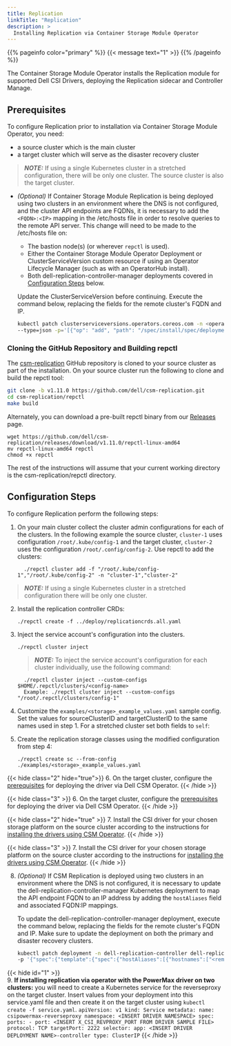 ```yaml
---
title: Replication
linkTitle: "Replication"
description: >
  Installing Replication via Container Storage Module Operator
---
```

{{% pageinfo color="primary" %}}
{{< message text="1" >}}
{{% /pageinfo %}}

The Container Storage Module Operator installs the Replication module for supported Dell CSI Drivers, deploying the Replication sidecar and Controller Manage.

## Prerequisites
To configure Replication prior to installation via Container Storage Module Operator, you need:

- a source cluster which is the main cluster
- a target cluster which will serve as the disaster recovery cluster
> **_NOTE:_**  If using a single Kubernetes cluster in a stretched configuration, there will be only one cluster. The source cluster is also the target cluster.

- _(Optional)_ If Container Storage Module Replication is being deployed using two clusters in an environment where the DNS is not configured, and the cluster API endpoints are
FQDNs, it is necessary to add the `<FQDN>:<IP>` mapping in the /etc/hosts file in order to resolve queries to the remote API server.
This change will need to be made to the /etc/hosts file on:
    - The bastion node(s) (or wherever `repctl` is used).
    - Either the Container Storage Module Operator Deployment or ClusterServiceVersion custom resource if using an Operator Lifecycle Manager (such as with an OperatorHub install).
    - Both dell-replication-controller-manager deployments covered in [Configuration Steps](../replication/#configuration-steps) below.

    Update the ClusterServiceVersion before continuing. Execute the command below, replacing the fields for the remote cluster's FQDN and IP.
    ```bash 
    kubectl patch clusterserviceversions.operators.coreos.com -n <operator-namespace> dell-csm-operator-certified.v1.3.0 \
    --type=json -p='[{"op": "add", "path": "/spec/install/spec/deployments/0/spec/template/spec/hostAliases", "value": [{"ip":"<remote-IP>","hostnames":["<remote-FQDN>"]}]}]'
    ```

### Cloning the GitHub Repository and Building repctl
The [csm-replication](https://github.com/dell/csm-replication.git) GitHub repository is cloned to your source cluster as part of the installation. On your source cluster run the following to clone and build the repctl tool:

```bash
git clone -b v1.11.0 https://github.com/dell/csm-replication.git
cd csm-replication/repctl
make build
```

Alternately, you can download a pre-built repctl binary from our [Releases](https://github.com/dell/csm-replication/releases) page.

```shell
wget https://github.com/dell/csm-replication/releases/download/v1.11.0/repctl-linux-amd64
mv repctl-linux-amd64 repctl
chmod +x repctl
```

The rest of the instructions will assume that your current working directory is the csm-replication/repctl directory.

## Configuration Steps

To configure Replication perform the following steps:

1. On your main cluster collect the cluster admin configurations for each of the clusters. In the following example the source cluster, `cluster-1` uses configuration `/root/.kube/config-1` and the target cluster, `cluster-2` uses the configuration `/root/.config/config-2`. Use repctl to add the clusters:
    ```shell
      ./repctl cluster add -f "/root/.kube/config-1","/root/.kube/config-2" -n "cluster-1","cluster-2"
    ```
  > **_NOTE:_**  If using a single Kubernetes cluster in a stretched configuration there will be only one cluster.
2. Install the replication controller CRDs:
    ```shell
    ./repctl create -f ../deploy/replicationcrds.all.yaml
    ```
3. Inject the service account's configuration into the clusters.
    ```shell
    ./repctl cluster inject
    ```
    > **_NOTE:_**  To inject the service account's configuration for each cluster individually, use the following command:
    ```shell
      ./repctl cluster inject --custom-configs $HOME/.repctl/clusters/<config-name>
      Example: ./repctl cluster inject --custom-configs "/root/.repctl/clusters/config-1"
    ```
4. Customize the `examples/<storage>_example_values.yaml` sample config. Set the values for sourceClusterID and targetClusterID to the same names used in step 1. For a stretched cluster set both fields to `self`:

5. Create the replication storage classes using the modified configuration from step 4:
    ```shell
    ./repctl create sc --from-config ./examples/<storage>_example_values.yaml
    ```
{{< hide class="2" hide="true">}}
6. On the target cluster, configure the [prerequisites](../../../csmoperator/#install-driver) for deploying the driver via Dell CSM Operator.
{{< /hide >}}  

{{< hide class="3" >}}
6. On the target cluster, configure the [prerequisites](../../../kubernetes) for deploying the driver via Dell CSM Operator.
{{< /hide >}} 

{{< hide class="2" hide="true" >}}
7. Install the CSI driver for your chosen storage platform on the source cluster according to the instructions for [installing the drivers using CSM Operator](../../../csmoperator/#install-driver). 
{{< /hide >}}  

{{< hide class="3" >}}
7. Install the CSI driver for your chosen storage platform on the source cluster according to the instructions for [installing the drivers using CSM Operator](../../../kubernetes). 
{{< /hide >}} 

8. _(Optional)_ If CSM Replication is deployed using two clusters in an environment where the DNS is not configured, it is necessary to update the dell-replication-controller-manager Kubernetes deployment to map the API endpoint FQDN to an IP address by adding the `hostAliases` field and associated FQDN:IP mappings.

    To update the dell-replication-controller-manager deployment, execute the command below, replacing the fields for the remote cluster's FQDN and IP. Make sure to update the deployment on both the primary and disaster recovery clusters.
    ```bash
    kubectl patch deployment -n dell-replication-controller dell-replication-controller-manager \
    -p '{"spec":{"template":{"spec":{"hostAliases":[{"hostnames":["<remote-FQDN>"],"ip":"<remote-IP>"}]}}}}'
    ```
{{< hide id="1" >}}    
9. **If installing replication via operator with the PowerMax driver on two clusters:** you will need to create a Kubernetes service for the reverseproxy on the target cluster. Insert values from your deployment into this service.yaml file and then create it on the target cluster using `kubectl create -f service.yaml`.
    ```
    apiVersion: v1
    kind: Service
    metadata:
      name: csipowermax-reverseproxy
      namespace: <INSERT DRIVER NAMESPACE>
    spec:
      ports:
        - port: <INSERT X_CSI_REVPROXY_PORT FROM DRIVER SAMPLE FILE>
          protocol: TCP
          targetPort: 2222
      selector:
        app: <INSERT DRIVER DEPLOYMENT NAME>-controller
      type: ClusterIP
      ```
{{< /hide >}}